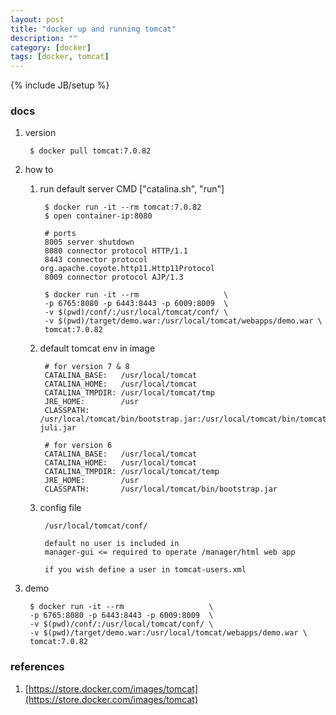 ```yaml
---
layout: post
title: "docker up and running tomcat"
description: ""
category: [docker]
tags: [docker, tomcat]
---
```

{% include JB/setup %}


### docs

1. version

        $ docker pull tomcat:7.0.82

1. how to

    1. run default server CMD ["catalina.sh", "run"]

            $ docker run -it --rm tomcat:7.0.82
            $ open container-ip:8080

            # ports
            8005 server shutdown
            8080 connector protocol HTTP/1.1
            8443 connector protocol org.apache.coyote.http11.Http11Protocol
            8009 connector protocol AJP/1.3

            $ docker run -it --rm                   \
            -p 6765:8080 -p 6443:8443 -p 6009:8009  \
            -v $(pwd)/conf/:/usr/local/tomcat/conf/ \
            -v $(pwd)/target/demo.war:/usr/local/tomcat/webapps/demo.war \
            tomcat:7.0.82

    1. default tomcat env in image

            # for version 7 & 8
            CATALINA_BASE:   /usr/local/tomcat
            CATALINA_HOME:   /usr/local/tomcat
            CATALINA_TMPDIR: /usr/local/tomcat/tmp
            JRE_HOME:        /usr
            CLASSPATH:       /usr/local/tomcat/bin/bootstrap.jar:/usr/local/tomcat/bin/tomcat-juli.jar

            # for version 6
            CATALINA_BASE:   /usr/local/tomcat
            CATALINA_HOME:   /usr/local/tomcat
            CATALINA_TMPDIR: /usr/local/tomcat/temp
            JRE_HOME:        /usr
            CLASSPATH:       /usr/local/tomcat/bin/bootstrap.jar

    1. config file

            /usr/local/tomcat/conf/

            default no user is included in
            manager-gui <= required to operate /manager/html web app

            if you wish define a user in tomcat-users.xml

1. demo

        $ docker run -it --rm                   \
        -p 6765:8080 -p 6443:8443 -p 6009:8009  \
        -v $(pwd)/conf/:/usr/local/tomcat/conf/ \
        -v $(pwd)/target/demo.war:/usr/local/tomcat/webapps/demo.war \
        tomcat:7.0.82

### references

1. [https://store.docker.com/images/tomcat](https://store.docker.com/images/tomcat)
